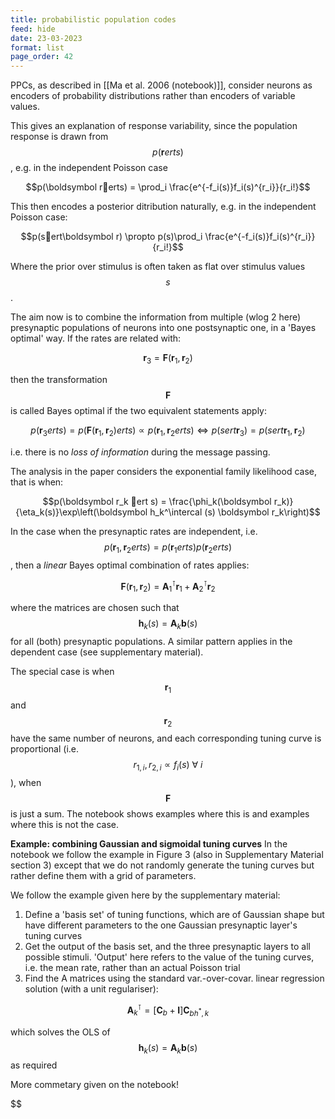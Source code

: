 ```yaml
---
title: probabilistic population codes
feed: hide
date: 23-03-2023
format: list
page_order: 42
---
```



PPCs, as described in [[Ma et al. 2006 (notebook)]], consider neurons as encoders of probability distributions rather than encoders of variable values.

This gives an explanation of response variability, since the population response is drawn from $$p(\boldsymbol rerts)$$, e.g. in the independent Poisson case 

$$p(\boldsymbol rerts) = \prod_i \frac{e^{-f_i(s)}f_i(s)^{r_i}}{r_i!}$$


This then encodes a posterior ditribution naturally, e.g.  in the independent Poisson case: 

$$p(sert\boldsymbol r) \propto  p(s)\prod_i \frac{e^{-f_i(s)}f_i(s)^{r_i}}{r_i!}$$

Where the prior over stimulus is often taken as flat over stimulus values $$s$$.

The aim now is to combine the information from multiple (wlog 2 here) presynaptic populations of neurons into one postsynaptic one, in a 'Bayes optimal' way. If the rates are related with:

$$\boldsymbol r_3 = \boldsymbol F(\boldsymbol r_1, \boldsymbol r_2)$$

then the transformation $$\boldsymbol F$$ is called Bayes optimal if the two equivalent statements apply:

$$p(\boldsymbol r_3erts) = p(\boldsymbol F(\boldsymbol r_1, \boldsymbol r_2)erts) \propto p(\boldsymbol r_1, \boldsymbol r_2erts) \iff p(sert\boldsymbol r_3) = p(s ert \boldsymbol r_1, \boldsymbol r_2)$$

i.e. there is no *loss of information* during the message passing.

The analysis in the paper considers the exponential family likelihood case, that is when:

$$p(\boldsymbol r_k ert s) = \frac{\phi_k(\boldsymbol r_k)}{\eta_k(s)}\exp\left(\boldsymbol h_k^\intercal (s) \boldsymbol r_k\right)$$


In the case when the presynaptic rates are independent, i.e. $$p(\boldsymbol r_1, \boldsymbol r_2erts) = p(\boldsymbol r_1 ert s) p(\boldsymbol r_2erts)$$, then a *linear* Bayes optimal combination of rates applies:

$$\boldsymbol F(\boldsymbol r_1, \boldsymbol r_2) = \boldsymbol A_1^\intercal \boldsymbol r_1 + \boldsymbol A_2^\intercal \boldsymbol r_2$$

where the matrices are chosen such that $$\boldsymbol h_k(s) = \boldsymbol A_k \boldsymbol b(s)$$ for all (both) presynaptic populations. A similar pattern applies in the dependent case (see supplementary material).

The special case is when $$\boldsymbol r_1$$ and $$\boldsymbol r_2$$ have the same number of neurons, and each corresponding tuning curve is proportional (i.e. $$r_{1,i}, r_{2,i} \propto f_i(s) \ \forall\ i$$ ), when $$\boldsymbol F$$ is just a sum. The notebook shows examples where this is and examples where this is not the case.

**Example: combining Gaussian and sigmoidal tuning curves**
In the notebook we follow the example in Figure 3 (also in Supplementary Material section 3) except that we do not randomly generate the tuning curves but rather define them with a grid of parameters.

We follow the example given here by the supplementary material:
1. Define a 'basis set' of tuning functions, which are of Gaussian shape but have different parameters to the one Gaussian presynaptic layer's tuning curves
2. Get the output of the basis set, and the three presynaptic layers to all possible stimuli. 'Output' here refers to the value of the tuning curves, i.e. the mean rate, rather than an actual Poisson trial
3. Find the A matrices using the standard var.-over-covar. linear regression solution (with a unit regulariser):

$$\boldsymbol A_k^\intercal = \left[\boldsymbol C_b + \boldsymbol I \right]\boldsymbol C_{bh^*,k}$$

which solves the OLS of $$\boldsymbol h_k(s) = \boldsymbol A_k \boldsymbol b(s)$$ as required

More commetary given on the notebook!

$$